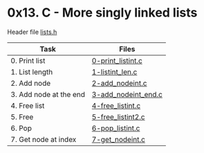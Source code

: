 # 0x13. C - More singly linked lists

Header file [lists.h](./lists.h)

|Task|Files|
|----|-----|
|0. Print list|[0-print_listint.c](./0-print_listint.c)|
|1. List length|[1-listint_len.c](./1-listint_len.c)|
|2. Add node|[2-add_nodeint.c](./2-add_nodeint.c)|
|3. Add node at the end|[3-add_nodeint_end.c](./3-add_nodeint_end.c)|
|4. Free list|[4-free_listint.c](./4-free_listint.c)|
|5. Free|[5-free_listint2.c](./5-free_listint2.c)|
|6. Pop|[6-pop_listint.c](./6-pop_listint.c)|
|7. Get node at index|[7-get_nodeint.c](./7-get_nodeint.c)|

